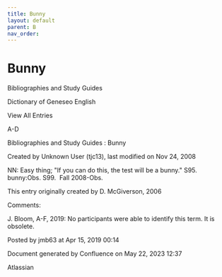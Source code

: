 ```yaml
---
title: Bunny
layout: default
parent: B
nav_order:
---
```


# Bunny

Bibliographies and Study Guides

Dictionary of Geneseo English

View All Entries

A-D

Bibliographies and Study Guides : Bunny

Created by  Unknown User (tjc13), last modified on Nov 24, 2008

NN: Easy thing; &quot;If you can do this, the test will be a bunny.&quot; S95. bunny:Obs. S99.  Fall 2008-Obs.

This entry originally created by D. McGiverson, 2006

Comments:

J. Bloom, A-F, 2019: No participants were able to identify this term. It is obsolete. 

Posted by jmb63 at Apr 15, 2019 00:14

Document generated by Confluence on May 22, 2023 12:37

Atlassian
